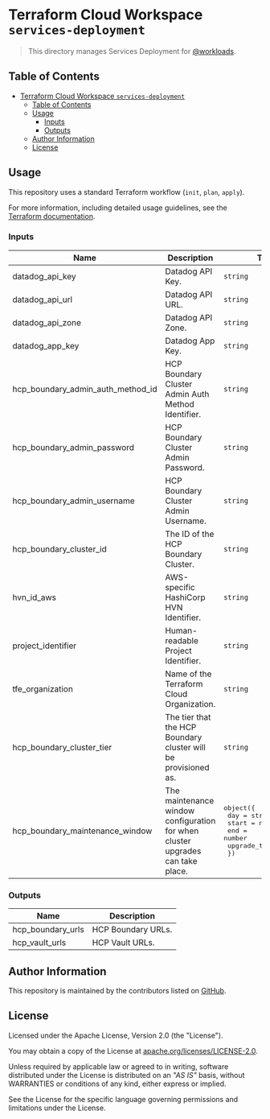 # Terraform Cloud Workspace `services-deployment`

> This directory manages Services Deployment for [@workloads](https://github.com/workloads).

## Table of Contents

<!-- TOC -->
* [Terraform Cloud Workspace `services-deployment`](#terraform-cloud-workspace-services-deployment)
  * [Table of Contents](#table-of-contents)
  * [Usage](#usage)
    * [Inputs](#inputs)
    * [Outputs](#outputs)
  * [Author Information](#author-information)
  * [License](#license)
<!-- TOC -->

## Usage

This repository uses a standard Terraform workflow (`init`, `plan`, `apply`).

For more information, including detailed usage guidelines, see the [Terraform documentation](https://developer.hashicorp.com/terraform/cli/commands).

<!-- BEGIN_TF_DOCS -->
### Inputs

| Name | Description | Type | Required |
|------|-------------|------|:--------:|
| datadog_api_key | Datadog API Key. | `string` | yes |
| datadog_api_url | Datadog API URL. | `string` | yes |
| datadog_api_zone | Datadog API Zone. | `string` | yes |
| datadog_app_key | Datadog App Key. | `string` | yes |
| hcp_boundary_admin_auth_method_id | HCP Boundary Cluster Admin Auth Method Identifier. | `string` | yes |
| hcp_boundary_admin_password | HCP Boundary Cluster Admin Password. | `string` | yes |
| hcp_boundary_admin_username | HCP Boundary Cluster Admin Username. | `string` | yes |
| hcp_boundary_cluster_id | The ID of the HCP Boundary Cluster. | `string` | yes |
| hvn_id_aws | AWS-specific HashiCorp HVN Identifier. | `string` | yes |
| project_identifier | Human-readable Project Identifier. | `string` | yes |
| tfe_organization | Name of the Terraform Cloud Organization. | `string` | yes |
| hcp_boundary_cluster_tier | The tier that the HCP Boundary cluster will be provisioned as. | `string` | no |
| hcp_boundary_maintenance_window | The maintenance window configuration for when cluster upgrades can take place. | <pre>object({<br>    day          = string<br>    start        = number<br>    end          = number<br>    upgrade_type = string<br>  })</pre> | no |

### Outputs

| Name | Description |
|------|-------------|
| hcp_boundary_urls | HCP Boundary URLs. |
| hcp_vault_urls | HCP Vault URLs. |
<!-- END_TF_DOCS -->

## Author Information

This repository is maintained by the contributors listed on [GitHub](https://github.com/workloads/services-deployment/graphs/contributors).

## License

Licensed under the Apache License, Version 2.0 (the "License").

You may obtain a copy of the License at [apache.org/licenses/LICENSE-2.0](http://www.apache.org/licenses/LICENSE-2.0).

Unless required by applicable law or agreed to in writing, software distributed under the License is distributed on an _"AS IS"_ basis, without WARRANTIES or conditions of any kind, either express or implied.

See the License for the specific language governing permissions and limitations under the License.
